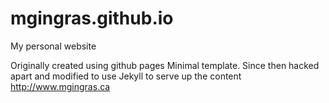 mgingras.github.io
===================

My personal website

Originally created using github pages Minimal template. Since then hacked apart and modified to use Jekyll to serve up the content
http://www.mgingras.ca
